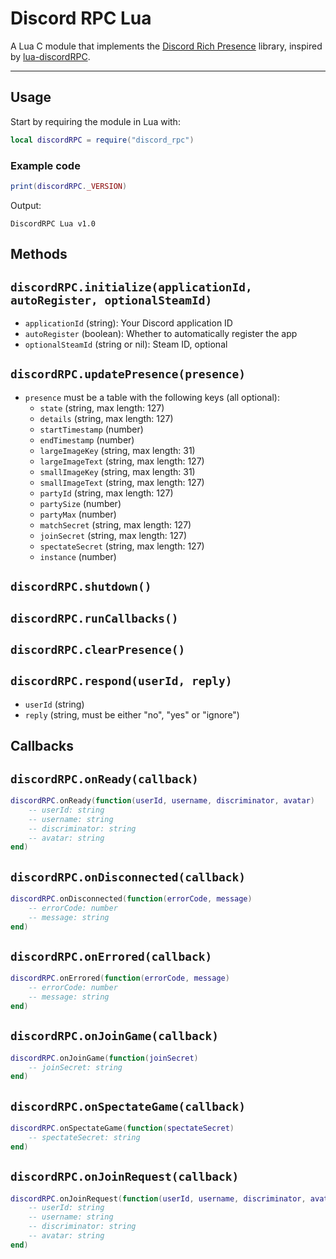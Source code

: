 # Discord RPC Lua

A Lua C module that implements the [Discord Rich Presence](https://github.com/discord/discord-rpc) library, inspired by [lua-discordRPC](https://github.com/pfirsich/lua-discordRPC).

---

## Usage

Start by requiring the module in Lua with:

```lua
local discordRPC = require("discord_rpc")
```

### Example code
```lua
print(discordRPC._VERSION)
```
Output:
```
DiscordRPC Lua v1.0
```

## Methods

## `discordRPC.initialize(applicationId, autoRegister, optionalSteamId)`

 - `applicationId` (string): Your Discord application ID
 - `autoRegister` (boolean): Whether to automatically register the app
 - `optionalSteamId` (string or nil): Steam ID, optional


## `discordRPC.updatePresence(presence)`

 - `presence` must be a table with the following keys (all optional):
    - `state` (string, max length: 127)
    - `details` (string, max length: 127)
    - `startTimestamp` (number)
    - `endTimestamp` (number)
    - `largeImageKey` (string, max length: 31)
    - `largeImageText` (string, max length: 127)
    - `smallImageKey` (string, max length: 31)
    - `smallImageText` (string, max length: 127)
    - `partyId` (string, max length: 127)
    - `partySize` (number)
    - `partyMax` (number)
    - `matchSecret` (string, max length: 127)
    - `joinSecret` (string, max length: 127)
    - `spectateSecret` (string, max length: 127)
    - `instance` (number)

## `discordRPC.shutdown()`

## `discordRPC.runCallbacks()`

## `discordRPC.clearPresence()`

## `discordRPC.respond(userId, reply)`
 - `userId` (string)
 - `reply` (string, must be either "no", "yes" or "ignore")

## Callbacks
## `discordRPC.onReady(callback)`
```lua
discordRPC.onReady(function(userId, username, discriminator, avatar)
    -- userId: string
    -- username: string
    -- discriminator: string
    -- avatar: string
end)
```

## `discordRPC.onDisconnected(callback)`
```lua
discordRPC.onDisconnected(function(errorCode, message)
    -- errorCode: number
    -- message: string
end)
```

## `discordRPC.onErrored(callback)`
```lua
discordRPC.onErrored(function(errorCode, message)
    -- errorCode: number
    -- message: string
end)
```

## `discordRPC.onJoinGame(callback)`
```lua
discordRPC.onJoinGame(function(joinSecret)
    -- joinSecret: string
end)
```

## `discordRPC.onSpectateGame(callback)`
```lua
discordRPC.onSpectateGame(function(spectateSecret)
    -- spectateSecret: string
end)
```

## `discordRPC.onJoinRequest(callback)`
```lua
discordRPC.onJoinRequest(function(userId, username, discriminator, avatar)
    -- userId: string
    -- username: string
    -- discriminator: string
    -- avatar: string
end)
```